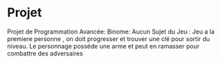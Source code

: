 # Projet

Projet de Programmation Avancée:
Binome: Aucun
Sujet du Jeu : Jeu a la premiere personne , on doit progresser et trouver une clé pour sortir du niveau. Le personnage posséde une arme et peut en ramasser pour combattre des adversaires
